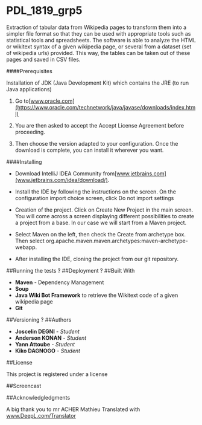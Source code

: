 # PDL_1819_grp5

Extraction of tabular data from Wikipedia pages to transform them into a simpler file format so that they can be used with appropriate tools such as statistical tools and spreadsheets. 
The software is able to analyze the HTML or wikitext syntax of a given wikipedia page, or several from a dataset (set of wikipedia urls) provided. This way, the tables can be taken out of these pages and saved in CSV files.

####Prerequisites

Installation of JDK (Java Development Kit) which contains the JRE (to run Java applications)

1. Go to[www.oracle.com](https://www.oracle.com/technetwork/java/javase/downloads/index.html)

2. You are then asked to accept the Accept License Agreement before proceeding.

3. Then choose the version adapted to your configuration. Once the download is complete, you can install it wherever you want.


####Installing

* Download IntelliJ IDEA Community from[www.jetbrains.com](www.jetbrains.com/idea/download/). 
* Install the IDE by following the instructions on the screen.
On the configuration import choice screen, click Do not import settings
* Creation of the project. Click on Create New Project in the main screen. You will come across a screen displaying different possibilities to create a project from a base. 
In our case we will start from a Maven project.

* Select Maven on the left, then check the Create from archetype box. Then select org.apache.maven.maven.archetypes:maven-archetype-webapp.
* After installing the IDE, cloning the project from our git repository.

##Running the tests
?
##Deployment
?
##Built With

* **Maven** - Dependency Management
* **Soup**
* **Java Wiki Bot Framework** to retrieve the Wikitext code of a given wikipedia page
* **Git** 

##Versioning
?
##Authors

* **Joscelin DEGNI** - *Student*
* **Anderson KONAN** - *Student*
* **Yann Attoube** - *Student*
* **Kiko DAGNOGO** - *Student*

##License

This project is registered under a license

##Screencast

##Acknowledgledgments

A big thank you to mr ACHER Mathieu
Translated with www.DeepL.com/Translator
